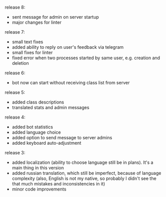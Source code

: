 release 8:  
* sent message for admin on server startup
* major changes for linter

release 7:  
* small text fixes
* added ability to reply on user's feedback via telegram
* small fixes for linter
* fixed error when two processes started by same user, e.g. creation and deletion 

release 6:  
* bot now can start without receiving class list from server

release 5:  
* added class descriptions
* translated stats and admin messages

release 4:  
* added bot statistics
* added language choice
* added option to send message to server admins
* added keyboard auto-adjustment

release 3:  
* added localization (ability to choose language still be in plans). It's a main thing in this version
* added russian translation, which still be imperfect, because of language complexity (also, English is not my native, so probably I didn't see the that much mistakes and inconsistencies in it)
* minor code improvements